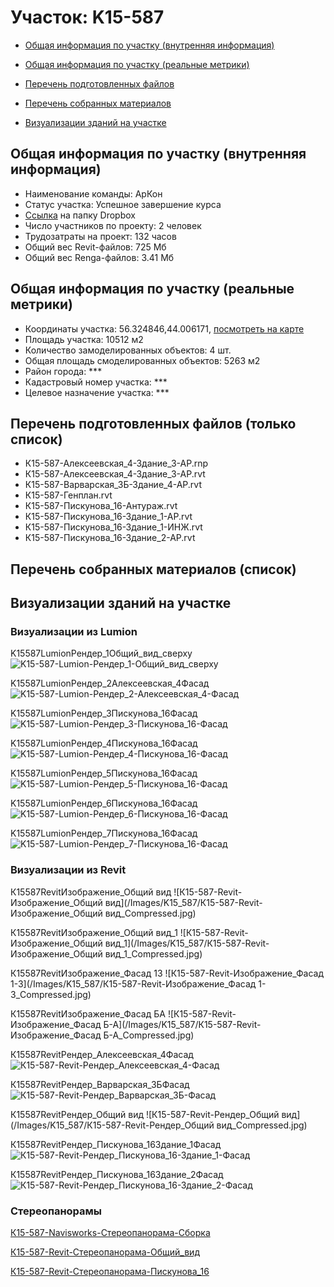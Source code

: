 # Участок: K15-587

* [Общая информация по участку (внутренняя информация)](#Chapter1)

* [Общая информация по участку (реальные метрики)](#Chapter2)

* [Перечень подготовленных файлов](#Chapter3)

* [Перечень собранных материалов](#Chapter4)

* [Визуализации зданий на участке](#Chapter5)

## <a id="Chapter1"></a> Общая информация по участку (внутренняя информация)
+ Наименование команды: АрКон
+ Статус участка: Успешное завершение курса
+ [Ссылка](https://www.dropbox.com/sh/wvvgv1nw1iqred9/AABT1040MJJQv-4h7nrUMj43a/K15_587?dl=0) на папку Dropbox
+ Число участников по проекту: 2 человек
+ Трудозатраты на проект: 132 часов
+ Общий вес Revit-файлов: 725 Мб
+ Общий вес Renga-файлов: 3.41 Мб
## <a id="Chapter2"></a> Общая информация по участку (реальные метрики)
+ Координаты участка: 56.324846,44.006171, [посмотреть на карте](https://yandex.ru/maps/47/nizhny-novgorod/?ll=44.006171%2C56.324846&z=19)
+ Площадь участка: 10512 м2
+ Количество замоделированных объектов: 4 шт.
+ Общая площадь смоделированных объектов: 5263 м2
+ Район города: *** 
+ Кадастровый номер участка: *** 
+ Целевое назначение участка: *** 
## <a id="Chapter3"></a> Перечень подготовленных файлов (только список)
+ К15-587-Алексеевская_4-Здание_3-АР.rnp
+ К15-587-Алексеевская_4-Здание_3-АР.rvt
+ К15-587-Варварская_3Б-Здание_4-АР.rvt
+ К15-587-Генплан.rvt
+ К15-587-Пискунова_16-Антураж.rvt
+ К15-587-Пискунова_16-Здание_1-АР.rvt
+ К15-587-Пискунова_16-Здание_1-ИНЖ.rvt
+ К15-587-Пискунова_16-Здание_2-АР.rvt
## <a id="Chapter4"></a> Перечень собранных материалов (список)
## <a id="Chapter5"></a> Визуализации зданий на участке
### Визуализации из Lumion
K15587LumionРендер_1Общий_вид_сверху
![K15-587-Lumion-Рендер_1-Общий_вид_сверху](/Images/K15_587/K15-587-Lumion-Рендер_1-Общий_вид_сверху_Compressed.jpg)

K15587LumionРендер_2Алексеевская_4Фасад
![K15-587-Lumion-Рендер_2-Алексеевская_4-Фасад](/Images/K15_587/K15-587-Lumion-Рендер_2-Алексеевская_4-Фасад_Compressed.jpg)

K15587LumionРендер_3Пискунова_16Фасад
![K15-587-Lumion-Рендер_3-Пискунова_16-Фасад](/Images/K15_587/K15-587-Lumion-Рендер_3-Пискунова_16-Фасад_Compressed.jpg)

K15587LumionРендер_4Пискунова_16Фасад
![K15-587-Lumion-Рендер_4-Пискунова_16-Фасад](/Images/K15_587/K15-587-Lumion-Рендер_4-Пискунова_16-Фасад_Compressed.jpg)

K15587LumionРендер_5Пискунова_16Фасад
![K15-587-Lumion-Рендер_5-Пискунова_16-Фасад](/Images/K15_587/K15-587-Lumion-Рендер_5-Пискунова_16-Фасад_Compressed.jpg)

K15587LumionРендер_6Пискунова_16Фасад
![K15-587-Lumion-Рендер_6-Пискунова_16-Фасад](/Images/K15_587/K15-587-Lumion-Рендер_6-Пискунова_16-Фасад_Compressed.jpg)

K15587LumionРендер_7Пискунова_16Фасад
![K15-587-Lumion-Рендер_7-Пискунова_16-Фасад](/Images/K15_587/K15-587-Lumion-Рендер_7-Пискунова_16-Фасад_Compressed.jpg)

### Визуализации из Revit
К15587RevitИзображение_Общий вид
![К15-587-Revit-Изображение_Общий вид](/Images/K15_587/К15-587-Revit-Изображение_Общий вид_Compressed.jpg)

К15587RevitИзображение_Общий вид_1
![К15-587-Revit-Изображение_Общий вид_1](/Images/K15_587/К15-587-Revit-Изображение_Общий вид_1_Compressed.jpg)

К15587RevitИзображение_Фасад 13
![К15-587-Revit-Изображение_Фасад 1-3](/Images/K15_587/К15-587-Revit-Изображение_Фасад 1-3_Compressed.jpg)

К15587RevitИзображение_Фасад БА
![К15-587-Revit-Изображение_Фасад Б-А](/Images/K15_587/К15-587-Revit-Изображение_Фасад Б-А_Compressed.jpg)

К15587RevitРендер_Алексеевская_4Фасад
![К15-587-Revit-Рендер_Алексеевская_4-Фасад](/Images/K15_587/К15-587-Revit-Рендер_Алексеевская_4-Фасад_Compressed.jpg)

К15587RevitРендер_Варварская_3БФасад
![К15-587-Revit-Рендер_Варварская_3Б-Фасад](/Images/K15_587/К15-587-Revit-Рендер_Варварская_3Б-Фасад_Compressed.jpg)

К15587RevitРендер_Общий вид
![К15-587-Revit-Рендер_Общий вид](/Images/K15_587/К15-587-Revit-Рендер_Общий вид_Compressed.jpg)

К15587RevitРендер_Пискунова_16Здание_1Фасад
![К15-587-Revit-Рендер_Пискунова_16-Здание_1-Фасад](/Images/K15_587/К15-587-Revit-Рендер_Пискунова_16-Здание_1-Фасад_Compressed.jpg)

К15587RevitРендер_Пискунова_16Здание_2Фасад
![К15-587-Revit-Рендер_Пискунова_16-Здание_2-Фасад](/Images/K15_587/К15-587-Revit-Рендер_Пискунова_16-Здание_2-Фасад_Compressed.jpg)

### Стереопанорамы
[К15-587-Navisworks-Стереопанорама-Сборка](https://pano.autodesk.com/pano.html?url=jpgs/46f8a9b7-c1c7-4814-aa39-3e3a2890bef6&version=2)

[К15-587-Revit-Стереопанорама-Общий_вид](https://pano.autodesk.com/pano.html?url=jpgs/3430e4d3-47bf-44c9-b801-45ca318c8049&version=2)

[К15-587-Revit-Стереопанорама-Пискунова_16](https://pano.autodesk.com/pano.html?url=jpgs/26058bc1-b3ef-4a10-bee9-dc109c8fc633&version=2)

